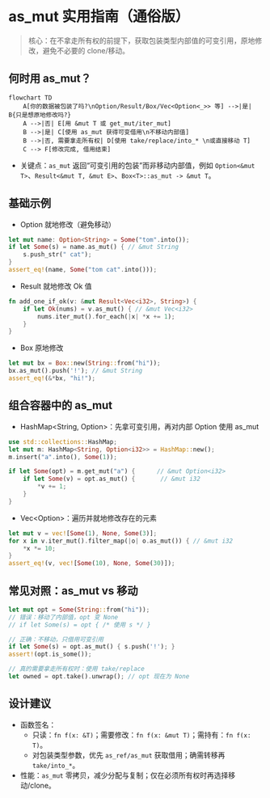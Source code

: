 # as_mut 实用指南（通俗版）

> 核心：在不拿走所有权的前提下，获取包装类型内部值的可变引用，原地修改，避免不必要的 clone/移动。

## 何时用 as_mut？
```mermaid
flowchart TD
    A[你的数据被包装了吗?\nOption/Result/Box/Vec<Option<_>> 等] -->|是| B{只是想原地修改吗?}
    A -->|否| E[用 &mut T 或 get_mut/iter_mut]
    B -->|是| C[使用 as_mut 获得可变借用\n不移动内部值]
    B -->|否, 需要拿走所有权| D[使用 take/replace/into_* \n或直接移动 T]
    C --> F[修改完成, 借用结束]
```

- 关键点：`as_mut` 返回“可变引用的包装”而非移动内部值，例如 `Option<&mut T>`、`Result<&mut T, &mut E>`、`Box<T>::as_mut -> &mut T`。

## 基础示例
- Option 就地修改（避免移动）
```rust
let mut name: Option<String> = Some("tom".into());
if let Some(s) = name.as_mut() { // &mut String
    s.push_str(" cat");
}
assert_eq!(name, Some("tom cat".into()));
```

- Result 就地修改 Ok 值
```rust
fn add_one_if_ok(v: &mut Result<Vec<i32>, String>) {
    if let Ok(nums) = v.as_mut() { // &mut Vec<i32>
        nums.iter_mut().for_each(|x| *x += 1);
    }
}
```

- Box 原地修改
```rust
let mut bx = Box::new(String::from("hi"));
bx.as_mut().push('!'); // &mut String
assert_eq!(&*bx, "hi!");
```

## 组合容器中的 as_mut
- HashMap<String, Option<i32>>：先拿可变引用，再对内部 Option 使用 as_mut
```rust
use std::collections::HashMap;
let mut m: HashMap<String, Option<i32>> = HashMap::new();
m.insert("a".into(), Some(1));

if let Some(opt) = m.get_mut("a") {      // &mut Option<i32>
    if let Some(v) = opt.as_mut() {       // &mut i32
        *v += 1;
    }
}
```

- Vec<Option<T>>：遍历并就地修改存在的元素
```rust
let mut v = vec![Some(1), None, Some(3)];
for x in v.iter_mut().filter_map(|o| o.as_mut()) { // &mut i32
    *x *= 10;
}
assert_eq!(v, vec![Some(10), None, Some(30)]);
```

## 常见对照：as_mut vs 移动
```rust
let mut opt = Some(String::from("hi"));
// 错误：移动了内部值，opt 变 None
// if let Some(s) = opt { /* 使用 s */ }

// 正确：不移动，只借用可变引用
if let Some(s) = opt.as_mut() { s.push('!'); }
assert!(opt.is_some());

// 真的需要拿走所有权时：使用 take/replace
let owned = opt.take().unwrap(); // opt 现在为 None
```

## 设计建议
- 函数签名：
  - 只读：`fn f(x: &T)`；需要修改：`fn f(x: &mut T)`；需持有：`fn f(x: T)`。
  - 对包装类型参数，优先 `as_ref/as_mut` 获取借用；确需转移再 `take/into_*`。
- 性能：`as_mut` 零拷贝，减少分配与复制；仅在必须所有权时再选择移动/clone。

